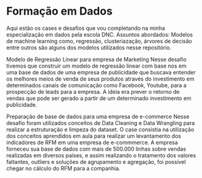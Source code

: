 # Formação em Dados
Aqui estão os cases e desafios que vou completando na minha especialização em dados pela escola DNC.
Assuntos abordados:
Modelos de machine learning como, regressão, clusteriazação, árvores de decisão entre outros são alguns dos modelos utilizados nesse repositório.

Modelo de Regressão Linear para empresa de Marketing
Nesse desafio tivemos que construir um modelo de regressão linear com base nos em uma base de dados de uma empresa de publicidade que buscava entender os melhores meios de venda de seus produtos através do investimento em determinados canais de comunicação como Facebook, Youtube, para a prospecção de leads para a empresa. A ideia era prever o retorno de vendas que pode ser gerado a partir de um determinado investimento em publicidade.

Preparação de base de dados para uma empresa de e-commerce
Nesse desafio foram utilizados conceitos de Data Cleaning e Data Wrangling para realizar a estruturação e limpeza do dataset. O case consistia na utilização dos conceitos aprendidos em aula para realizar um levantamento dos indicadores de RFM em uma empresa de e-commmerce. A empresa forneceu sua base de dados com mais de 500.000 linhas sobre vendas realizadas em diversos países, e assim realizando o tratamento dos valores faltantes, outliers e soluções de agrupamento e agregação, foi possível chegar no cálculo do RFM para a companhia.

